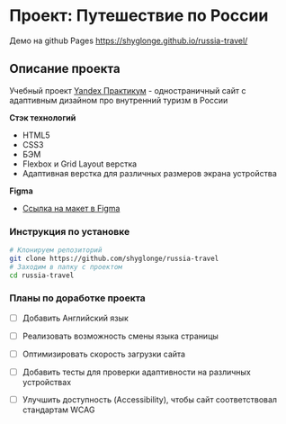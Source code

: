 # Проект: Путешествие по России
Демо на github Pages https://shyglonge.github.io/russia-travel/ 

## Описание проекта
Учебный проект [Yandex Практикум](https://praktikum.yandex.ru/web/ "Курс Веб-разработчик") - одностраничный сайт с адаптивным дизайном про внутренний туризм в России

**Стэк технологий**
* HTML5
* CSS3
* БЭМ
* Flexbox и Grid Layout верстка
* Адаптивная верстка для различных размеров экрана устройства

**Figma**
* [Ссылка на макет в Figma](https://www.figma.com/file/5S2WSbEFL6awjVWJ0NWL8Q/Sprint-3_-Russia-_-desktop-mobile?node-id=28503%3A0)

### Инструкция по установке

```bash
# Клонируем репозиторий
git clone https://github.com/shyglonge/russia-travel
# Заходим в папку с проектом
cd russia-travel
```

### Планы по доработке проекта
- [ ] Добавить Английский язык
- [ ] Реализовать возможность смены языка страницы

- [ ] Оптимизировать скорость загрузки сайта

- [ ] Добавить тесты для проверки адаптивности на различных устройствах

- [ ] Улучшить доступность (Accessibility), чтобы сайт соответствовал стандартам WCAG
